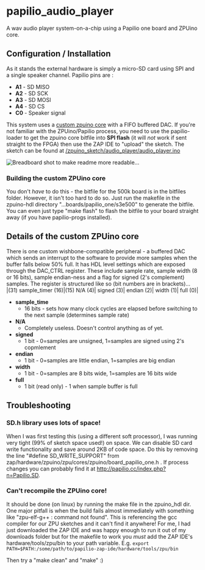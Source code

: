 papilio_audio_player
====================

A wav audio player system-on-a-chip using a Papilio one board and ZPUino core.

## Configuration / Installation
As it stands the external hardware is simply a micro-SD card using SPI and a single speaker channel. Papilio pins are :
* **A1** - SD MISO
* **A2** - SD SCK
* **A3** - SD MOSI
* **A4** - SD CS
* **C0** - Speaker signal

This system uses a [custom zpuino core](https://github.com/cramsay/papilio_audio_player/blob/master/bitfiles/zpuino_papilio_one_500k_custom.bit) with a FIFO buffered DAC.
If you're not familiar with the ZPUino/Papilio process, you need to use the papilio-loader to get the zpuino core bitfile into **SPI flash** (it will _not_ work if sent straight to the FPGA) then use the ZAP IDE to "upload" the sketch. 
The sketch can be found at [/zpuino_sketch/audio_player/audio_player.ino](https://github.com/cramsay/papilio_audio_player/blob/master/zpuino_sketch/audio_player/audio_player.ino)

![Breadboard shot to make readme more readable...](http://cramsay.co.uk/blog/wp-content/uploads/2014/05/P1000470.jpg)

### Building the custom ZPUino core
You don't _have_ to do this - the bitfile for the 500k board is in the bitfiles folder.
However, it isn't too hard to do so. Just run the makefile in the zpuino-hdl directory
"...boards/papilio_one/s3e500" to generate the bitfile. You can even just type "make flash"
to flash the bitfile to your board straight away (if you have papilio-progs installed).

## Details of the custom ZPUino core
There is one custom wishbone-compatible peripheral - a buffered DAC which sends an interrupt to the software
to provide more samples when the buffer falls below 50% full. It has HDL level settings which are exposed 
through the DAC_CTRL register. These include sample rate, sample width (8 or 16 bits), sample endian-ness
and a flag for signed (2's complement) samples. The register is structured like so (bit numbers are in brackets)...  
|(31) sample_timer (16)|(15) N/A (4)| signed (3)| endian (2)| width (1)| full (0)|

 * **sample_time**
   * 16 bits - sets how many clock cycles are elapsed before switching to the next sample (determines sample rate)
 * **N/A**
   * Completely useless. Doesn't control anything as of yet.
 * **signed**
   * 1 bit - 0=samples are unsigned, 1=samples are signed using 2's copmlement
 * **endian**
   * 1 bit - 0=samples are little endian, 1=samples are big endian
 * **width**
   * 1 bit - 0=samples are 8 bits wide, 1=samples are 16 bits wide
 * **full**
   * 1 bit (read only) - 1 when sample buffer is full 

## Troubleshooting
### SD.h library uses lots of space!
When I was first testing this (using a different soft processor), I was running very tight (99% of sketch space used!) on space.
We can disable SD card write functionality and save around 2KB of
code space. Do this by removing the line "#define SD_WRITE_SUPPORT" from
zap/hardware/zpuino/zpu/cores/zpuino/board_papilio_one.h . If process changes you can
probably find it at http://papilio.cc/index.php?n=Papilio.SD.

### Can't recompile the ZPUino core!
It should be done (on linux) by running the make file in the zpuino_hdl dir.
One major pitfall is when the build fails almost immediately with something like
"zpu-elf-g++ : command not found". This is referencing the gcc compiler for our ZPU sketches
and it can't find it anywhere! For me, I had just downloaded the ZAP IDE and was happy enough
to run it out of my downloads folder but for the makefile to work you _must_ add the ZAP IDE's
hardware/tools/zpu/bin to your path variable. E.g.
```export PATH=$PATH:/some/path/to/papilio-zap-ide/hardware/tools/zpu/bin```

Then try a "make clean" and "make" :)
